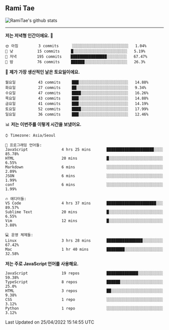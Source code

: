 ## Rami Tae

![RamiTae's github stats](https://github-readme-stats.vercel.app/api?username=RamiTae&show_icons=true&theme=tokyonight)

---
<!--START_SECTION:waka-->
**저는 저녁형 인간이에요. 🦉** 

```text
🌞 아침         3 commits      ░░░░░░░░░░░░░░░░░░░░░░░░░   1.04% 
🌆 낮　         15 commits     █░░░░░░░░░░░░░░░░░░░░░░░░   5.19% 
🌃 저녁         195 commits    ████████████████░░░░░░░░░   67.47% 
🌙 밤　         76 commits     ██████░░░░░░░░░░░░░░░░░░░   26.3%

```
📅 **제가 가장 생산적인 날은 토요일이에요.** 

```text
월요일          43 commits     ███░░░░░░░░░░░░░░░░░░░░░░   14.88% 
화요일          27 commits     ██░░░░░░░░░░░░░░░░░░░░░░░   9.34% 
수요일          47 commits     ████░░░░░░░░░░░░░░░░░░░░░   16.26% 
목요일          43 commits     ███░░░░░░░░░░░░░░░░░░░░░░   14.88% 
금요일          41 commits     ███░░░░░░░░░░░░░░░░░░░░░░   14.19% 
토요일          52 commits     ████░░░░░░░░░░░░░░░░░░░░░   17.99% 
일요일          36 commits     ███░░░░░░░░░░░░░░░░░░░░░░   12.46%

```


📊 **저는 이번주를 이렇게 시간을 보냈어요.** 

```text
⌚︎ Timezone: Asia/Seoul

💬 프로그래밍 언어들: 
JavaScript               4 hrs 25 mins       █████████████████████░░░░   85.78% 
HTML                     20 mins             █░░░░░░░░░░░░░░░░░░░░░░░░   6.55% 
Markdown                 6 mins              ░░░░░░░░░░░░░░░░░░░░░░░░░   2.09% 
JSON                     6 mins              ░░░░░░░░░░░░░░░░░░░░░░░░░   1.99% 
conf                     6 mins              ░░░░░░░░░░░░░░░░░░░░░░░░░   1.99%

🔥 에디터들: 
VS Code                  4 hrs 37 mins       ██████████████████████░░░   89.57% 
Sublime Text             20 mins             █░░░░░░░░░░░░░░░░░░░░░░░░   6.55% 
Vim                      12 mins             █░░░░░░░░░░░░░░░░░░░░░░░░   3.88%

💻 운영 체제들: 
Linux                    3 hrs 28 mins       ████████████████░░░░░░░░░   67.42% 
Mac                      1 hr 40 mins        ████████░░░░░░░░░░░░░░░░░   32.58%

```

**저는 주로 JavaScript 언어를 사용해요.** 

```text
JavaScript               19 repos            ██████████████░░░░░░░░░░░   59.38% 
TypeScript               8 repos             ██████░░░░░░░░░░░░░░░░░░░   25.0% 
HTML                     3 repos             ██░░░░░░░░░░░░░░░░░░░░░░░   9.38% 
CSS                      1 repo              ░░░░░░░░░░░░░░░░░░░░░░░░░   3.12% 
Python                   1 repo              ░░░░░░░░░░░░░░░░░░░░░░░░░   3.12%

```



 Last Updated on 25/04/2022 15:14:55 UTC
<!--END_SECTION:waka-->

